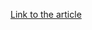 [Link to the article](https://thehackernews.com/2025/10/north-korean-hackers-combine-beavertail.html)
